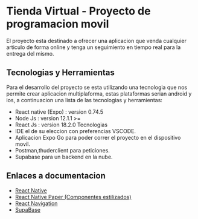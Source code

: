 # Tienda Virtual - Proyecto de programacion movil
El proyecto esta destinado a ofrecer  una aplicacion que venda cualquier articulo de forma online y tenga un seguimiento en tiempo real para la entrega del mismo.
## Tecnologias y Herramientas
Para el desarrollo del proyecto se esta utilizando una tecnologia que nos permite crear aplicacion multiplaforma, estas plataformas serian android y ios, a continuacion una lista de las tecnologias y herramientas:
- React native (Expo) : version 0.74.5
- Node Js : version 12.1.1 >=
- React Js : version 18.2.0
Tecnologias
- IDE el de su eleccion con preferencias VSCODE.
- Aplicacion Expo Go para poder correr el proyecto en el dispositivo movil.
- Postman,thuderclient para peticiones.
- Supabase para un backend en la nube.
## Enlaces a documentacion
 - [React Native](https://reactnative.dev/)
 - [React Native Paper (Componentes estilizados)](https://callstack.github.io/react-native-paper/)
 - [React Navigation](https://reactnavigation.org/docs/getting-started)
 - [SupaBase ](https://supabase.com/docs)